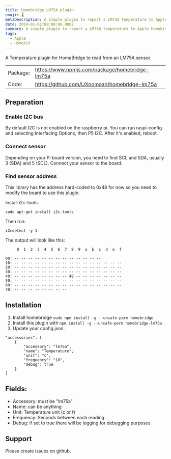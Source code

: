 ```yaml
---
title: Homebridge LM75A plugin
emoji: 🌡
metaDescription: A simple plugin to report a LM75A temperature to Apple Homekit
date: 2019-01-01T00:00:00.000Z
summary: A simple plugin to report a LM75A temperature to Apple Homekit
tags:
  - Apple
  - Homekit
---
```


A Temperature plugin for HomeBridge to read from an LM75A sensor.

|          |                                                |
| -------- | ---------------------------------------------- |
| Package: | https://www.npmjs.com/package/homebridge-lm75a |
| Code:    | https://github.com/UXnomaan/homebridge-lm75a   |

## Preparation

### Enable I2C bus

By default I2C is not enabled on the raspberry pi. You can run raspi-config and selecting Interfacing Options, then P5 I2C. After it's enabled, reboot.

### Connect sensor

Depending on your Pi board version, you need to find SCL and SDA, usually 3 (SDA) and 5 (SCL). Connect your sensor to the board.

### Find sensor address

This library has the address hard-coded to 0x48 for now so you need to modify the board to use this plugin.

Install i2c-tools:

```
sudo apt-get install i2c-tools
```

Then run:

```
i2cdetect -y 1
```

The output will look like this:

```
     0  1  2  3  4  5  6  7  8  9  a  b  c  d  e  f

00: -- -- -- -- -- -- -- -- -- -- -- -- --
10: -- -- -- -- -- -- -- -- -- -- -- -- -- -- -- --
20: -- -- -- -- -- -- -- -- -- -- -- -- -- -- -- --
30: -- -- -- -- -- -- -- -- -- -- -- -- -- -- -- --
40: -- -- -- -- -- -- -- -- 48 -- -- -- -- -- -- --
50: -- -- -- -- -- -- -- -- -- -- -- -- -- -- -- --
60: -- -- -- -- -- -- -- -- -- -- -- -- -- -- -- --
70: -- -- -- -- -- -- -- --
```

## Installation

1. Install homebridge `sudo npm install -g --unsafe-perm homebridge`
2. Install this plugin with `npm install -g --unsafe-perm homebridge-lm75a`
3. Update your config.json.

```
"accessories": [
    {
        "accessory": "lm75a",
        "name": "Temperature",
        "unit": "c",
        "frequency": "10",
        "debug": true
    }
]
```

## Fields:

- Accessory: must be "lm75a"
- Name: can be anything
- Unit: Temperature unit (c or f)
- Frequency: Seconds between each reading
- Debug: if set to true there will be logging for debugging purposes

## Support

Please create issues on github.
